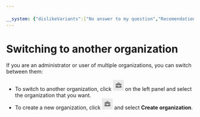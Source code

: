```yaml
---

__system: {"dislikeVariants":["No answer to my question","Recomendations didn't help","The content doesn't match title","Other"]}
---
```

# Switching to another organization

If you are an administrator or user of multiple organizations, you can switch between them:

* To switch to another organization, click ![icon-org-switch](../_assets/organization/icon-org-switch.png) on the left panel and select the organization that you want.
* To create a new organization, click ![icon-org-switch](../_assets/organization/icon-org-switch.png) and select **Create organization**.

